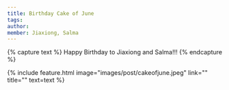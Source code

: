 ```yaml
---
title: Birthday Cake of June
tags:
author:
member: Jiaxiong, Salma
---
```


{% capture text %} Happy Birthday to Jiaxiong and Salma!!!
{% endcapture %}

{% include feature.html image="images/post/cakeofjune.jpeg" link="" title="" text=text %}

